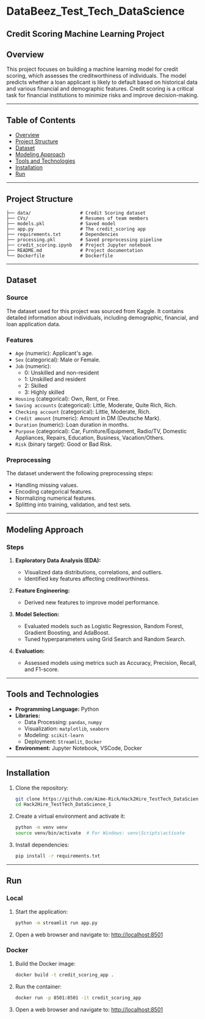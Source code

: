 # DataBeez_Test_Tech_DataScience

## Credit Scoring Machine Learning Project

## Overview
This project focuses on building a machine learning model for credit scoring, which assesses the creditworthiness of individuals. The model predicts whether a loan applicant is likely to default based on historical data and various financial and demographic features. Credit scoring is a critical task for financial institutions to minimize risks and improve decision-making.

---

## Table of Contents
- [Overview](#overview)
- [Project Structure](#project-structure)
- [Dataset](#dataset)
- [Modeling Approach](#modeling-approach)
- [Tools and Technologies](#tools-and-technologies)
- [Installation](#installation)
- [Run](#run)

---

## Project Structure
```
├── data/                  # Credit Scoring dataset
├── CVs/                   # Resumes of team members
├── models.pkl             # Saved model 
├── app.py                 # The credit_scoring app
├── requirements.txt       # Dependencies
├── processing.pkl         # Saved preprocessing pipeline
├── credit_scoring.ipynb   # Project Jupyter notebook
├── README.md              # Project documentation
└── Dockerfile             # Dockerfile
```

---

## Dataset

### Source
The dataset used for this project was sourced from Kaggle. It contains detailed information about individuals, including demographic, financial, and loan application data.

### Features
- `Age` (numeric): Applicant's age.
- `Sex` (categorical): Male or Female.
- `Job` (numeric):
  - 0: Unskilled and non-resident
  - 1: Unskilled and resident
  - 2: Skilled
  - 3: Highly skilled
- `Housing` (categorical): Own, Rent, or Free.
- `Saving accounts` (categorical): Little, Moderate, Quite Rich, Rich.
- `Checking account` (categorical): Little, Moderate, Rich.
- `Credit amount` (numeric): Amount in DM (Deutsche Mark).
- `Duration` (numeric): Loan duration in months.
- `Purpose` (categorical): Car, Furniture/Equipment, Radio/TV, Domestic Appliances, Repairs, Education, Business, Vacation/Others.
- `Risk` (binary target): Good or Bad Risk.

### Preprocessing
The dataset underwent the following preprocessing steps:
- Handling missing values.
- Encoding categorical features.
- Normalizing numerical features.
- Splitting into training, validation, and test sets.

---

## Modeling Approach

### Steps
1. **Exploratory Data Analysis (EDA):**
   - Visualized data distributions, correlations, and outliers.
   - Identified key features affecting creditworthiness.

2. **Feature Engineering:**
   - Derived new features to improve model performance.

3. **Model Selection:**
   - Evaluated models such as Logistic Regression, Random Forest, Gradient Boosting, and AdaBoost.
   - Tuned hyperparameters using Grid Search and Random Search.

4. **Evaluation:**
   - Assessed models using metrics such as Accuracy, Precision, Recall, and F1-score.

---

## Tools and Technologies
- **Programming Language:** Python
- **Libraries:**
  - Data Processing: `pandas`, `numpy`
  - Visualization: `matplotlib`, `seaborn`
  - Modeling: `scikit-learn`
  - Deployment: `Streamlit`, `Docker`
- **Environment:** Jupyter Notebook, VSCode, Docker

---

## Installation

1. Clone the repository:
   ```bash
   git clone https://github.com/Aime-Rick/Hack2Hire_TestTech_DataScience_1.git
   cd Hack2Hire_TestTech_DataScience_1
   ```

2. Create a virtual environment and activate it:
   ```bash
   python -m venv venv
   source venv/bin/activate  # For Windows: venv\Scripts\activate
   ```

3. Install dependencies:
   ```bash
   pip install -r requirements.txt
   ```

---

## Run

### Local

1. Start the application:
   ```bash
   python -m streamlit run app.py
   ```

2. Open a web browser and navigate to:
   [http://localhost:8501](http://localhost:8501)

### Docker

1. Build the Docker image:
   ```bash
   docker build -t credit_scoring_app .
   ```

2. Run the container:
   ```bash
   docker run -p 8501:8501 -it credit_scoring_app
   ```

3. Open a web browser and navigate to:
   [http://localhost:8501](http://localhost:8501)

